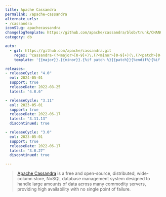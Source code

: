 ```yaml
---
title: Apache Cassandra
permalink: /apache-cassandra
alternate_urls:
- /cassandra
iconSlug: apachecassandra
changelogTemplate: https://github.com/apache/cassandra/blob/trunk/CHANGES.txt
category: db

auto:
  - git: https://github.com/apache/cassandra.git
    regex: ^cassandra-(?<major>[0-9]+)\.(?<minor>[0-9]+)(\.(?<patch>[0-9]+))?(?<rest>-.+)?$
    template: '{{major}}.{{minor}}.{%if patch %}{{patch}}{%endif%}{%if rest %}{{rest}}{%endif%}'

releases:
- releaseCycle: "4.0"
  eol: 2024-05-01
  support: true
  releaseDate: 2022-08-25
  latest: "4.0.6"

- releaseCycle: "3.11"
  eol: 2023-05-01
  support: true
  releaseDate: 2022-06-17
  latest: "3.11.13"
  discontinued: true

- releaseCycle: "3.0"
  eol: 2023-05-01
  support: true
  releaseDate: 2022-06-17
  latest: "3.0.27"
  discontinued: true

---
```

> [Apache Cassandra](https://cassandra.apache.org) is a free and open-source, distributed, wide-column store, NoSQL database management system designed to handle large amounts of data across many commodity servers, providing high availability with no single point of failure.
